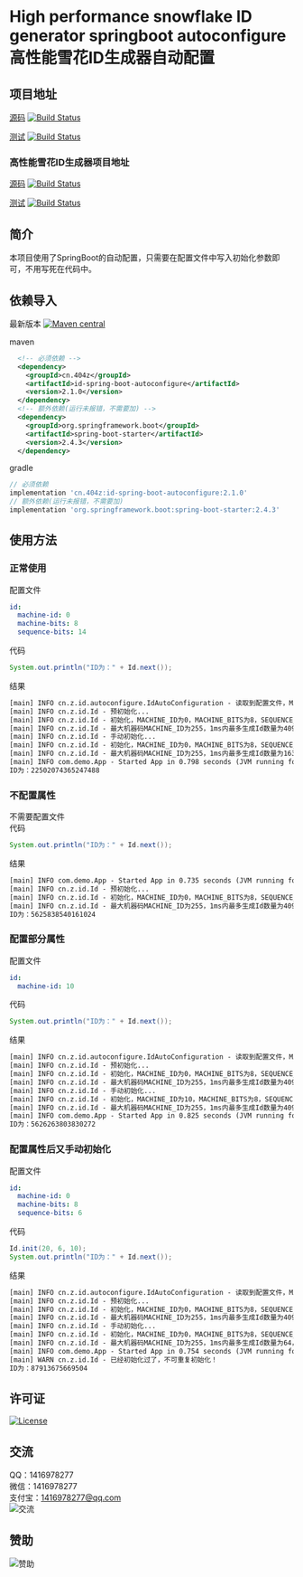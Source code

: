 # High performance snowflake ID generator springboot autoconfigure 高性能雪花ID生成器自动配置

## 项目地址
[源码](https://github.com/ALI1416/id-spring-boot-autoconfigure)
[![Build Status](https://travis-ci.com/ALI1416/id-spring-boot-autoconfigure.svg?branch=master)](https://travis-ci.com/ALI1416/id-spring-boot-autoconfigure)

[测试](https://github.com/ALI1416/id-spring-boot-autoconfigure-test)
[![Build Status](https://travis-ci.com/ALI1416/id-spring-boot-autoconfigure-test.svg?branch=master)](https://travis-ci.com/ALI1416/id-spring-boot-autoconfigure-test)

### 高性能雪花ID生成器项目地址
[源码](https://github.com/ALI1416/id)
[![Build Status](https://travis-ci.com/ALI1416/id.svg?branch=master)](https://travis-ci.com/ALI1416/id)

[测试](https://github.com/ALI1416/id-test)
[![Build Status](https://travis-ci.com/ALI1416/id-test.svg?branch=master)](https://travis-ci.com/ALI1416/id-test)

## 简介
本项目使用了SpringBoot的自动配置，只需要在配置文件中写入初始化参数即可，不用写死在代码中。

## 依赖导入
最新版本
[![Maven central](https://maven-badges.herokuapp.com/maven-central/cn.404z/id-spring-boot-autoconfigure/badge.svg)](https://maven-badges.herokuapp.com/maven-central/cn.404z/id-spring-boot-autoconfigure)

maven
```xml
  <!-- 必须依赖 -->
  <dependency>
    <groupId>cn.404z</groupId>
    <artifactId>id-spring-boot-autoconfigure</artifactId>
    <version>2.1.0</version>
  </dependency>
  <!-- 额外依赖(运行未报错，不需要加) -->
  <dependency>
    <groupId>org.springframework.boot</groupId>
    <artifactId>spring-boot-starter</artifactId>
    <version>2.4.3</version>
  </dependency>
```

gradle
```groovy
// 必须依赖
implementation 'cn.404z:id-spring-boot-autoconfigure:2.1.0'
// 额外依赖(运行未报错，不需要加)
implementation 'org.springframework.boot:spring-boot-starter:2.4.3'
```

## 使用方法
### 正常使用
配置文件
```yml
id:
  machine-id: 0
  machine-bits: 8
  sequence-bits: 14
```

代码
```java
System.out.println("ID为：" + Id.next());
```

结果
```txt
[main] INFO cn.z.id.autoconfigure.IdAutoConfiguration - 读取到配置文件，MACHINE_ID为0，MACHINE_BITS为8，SEQUENCE_BITS为14
[main] INFO cn.z.id.Id - 预初始化...
[main] INFO cn.z.id.Id - 初始化，MACHINE_ID为0，MACHINE_BITS为8，SEQUENCE_BITS为12
[main] INFO cn.z.id.Id - 最大机器码MACHINE_ID为255，1ms内最多生成Id数量为4096，时钟最早回拨到2021-01-01 08:00:00.0，可使用时间大约为278年，失效日期为2299-09-27 23:10:22.207
[main] INFO cn.z.id.Id - 手动初始化...
[main] INFO cn.z.id.Id - 初始化，MACHINE_ID为0，MACHINE_BITS为8，SEQUENCE_BITS为14
[main] INFO cn.z.id.Id - 最大机器码MACHINE_ID为255，1ms内最多生成Id数量为16384，时钟最早回拨到2021-01-01 08:00:00.0，可使用时间大约为69年，失效日期为2090-09-07 23:47:35.551
[main] INFO com.demo.App - Started App in 0.798 seconds (JVM running for 1.632)
ID为：22502074365247488
```

### 不配置属性
不需要配置文件  
代码
```java
System.out.println("ID为：" + Id.next());
```

结果
```txt
[main] INFO com.demo.App - Started App in 0.735 seconds (JVM running for 1.401)
[main] INFO cn.z.id.Id - 预初始化...
[main] INFO cn.z.id.Id - 初始化，MACHINE_ID为0，MACHINE_BITS为8，SEQUENCE_BITS为12
[main] INFO cn.z.id.Id - 最大机器码MACHINE_ID为255，1ms内最多生成Id数量为4096，时钟最早回拨到2021-01-01 08:00:00.0，可使用时间大约为278年，失效日期为2299-09-27 23:10:22.207
ID为：5625838540161024
```

### 配置部分属性
配置文件
```yml
id:
  machine-id: 10
```

代码
```java
System.out.println("ID为：" + Id.next());
```

结果
```txt
[main] INFO cn.z.id.autoconfigure.IdAutoConfiguration - 读取到配置文件，MACHINE_ID为10
[main] INFO cn.z.id.Id - 预初始化...
[main] INFO cn.z.id.Id - 初始化，MACHINE_ID为0，MACHINE_BITS为8，SEQUENCE_BITS为12
[main] INFO cn.z.id.Id - 最大机器码MACHINE_ID为255，1ms内最多生成Id数量为4096，时钟最早回拨到2021-01-01 08:00:00.0，可使用时间大约为278年，失效日期为2299-09-27 23:10:22.207
[main] INFO cn.z.id.Id - 手动初始化...
[main] INFO cn.z.id.Id - 初始化，MACHINE_ID为10，MACHINE_BITS为8，SEQUENCE_BITS为12
[main] INFO cn.z.id.Id - 最大机器码MACHINE_ID为255，1ms内最多生成Id数量为4096，时钟最早回拨到2021-01-01 08:00:00.0，可使用时间大约为278年，失效日期为2299-09-27 23:10:22.207
[main] INFO com.demo.App - Started App in 0.825 seconds (JVM running for 1.509)
ID为：5626263803830272
```

### 配置属性后又手动初始化
配置文件
```yml
id:
  machine-id: 0
  machine-bits: 8
  sequence-bits: 6
```

代码
```java
Id.init(20, 6, 10);
System.out.println("ID为：" + Id.next());
```

结果
```txt
[main] INFO cn.z.id.autoconfigure.IdAutoConfiguration - 读取到配置文件，MACHINE_ID为0，MACHINE_BITS为8，SEQUENCE_BITS为6
[main] INFO cn.z.id.Id - 预初始化...
[main] INFO cn.z.id.Id - 初始化，MACHINE_ID为0，MACHINE_BITS为8，SEQUENCE_BITS为12
[main] INFO cn.z.id.Id - 最大机器码MACHINE_ID为255，1ms内最多生成Id数量为4096，时钟最早回拨到2021-01-01 08:00:00.0，可使用时间大约为278年，失效日期为2299-09-27 23:10:22.207
[main] INFO cn.z.id.Id - 手动初始化...
[main] INFO cn.z.id.Id - 初始化，MACHINE_ID为0，MACHINE_BITS为8，SEQUENCE_BITS为6
[main] INFO cn.z.id.Id - 最大机器码MACHINE_ID为255，1ms内最多生成Id数量为64，时钟最早回拨到2021-01-01 08:00:00.0，可使用时间大约为17851年，失效日期为19860-03-05 19:03:41.311
[main] INFO com.demo.App - Started App in 0.754 seconds (JVM running for 1.378)
[main] WARN cn.z.id.Id - 已经初始化过了，不可重复初始化！
ID为：87913675669504
```

## 许可证
[![License](https://img.shields.io/badge/license-BSD-brightgreen)](https://opensource.org/licenses/BSD-3-Clause)

## 交流
QQ：1416978277  
微信：1416978277  
支付宝：1416978277@qq.com  
![交流](https://cdn.jsdelivr.net/gh/ALI1416/web/image/contact.png)

## 赞助
![赞助](https://cdn.jsdelivr.net/gh/ALI1416/web/image/donate.png)
